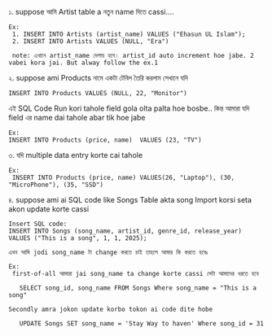 ১. suppose আমি Artist table a নতুন name দিতে cassi....

    Ex:
     1. INSERT INTO Artists (artist_name) VALUES ("Ehasun UL Islam");
     2. INSERT INTO Artists VALUES (NULL, "Era")

     note: এখানে artist_name দেলায় হবে। artist_id auto increment hoe jabe. 2 vabei kora jai. But alway follow the ex.1

২. suppose ami Products নামে একটা টেবিল তৈরি করলাম সেখানে যদি

    INSERT INTO Products VALUES (NULL, 22, "Monitor")

এই SQL Code Run kori tahole
field gola olta palta hoe bosbe.. কিন্ত আমারা যদি field এর name dai tahole abar tik hoe jabe

    Ex:
    INSERT INTO Products (price, name)  VALUES (23, "TV")

৩. যদি multiple data entry korte cai tahole

    Ex:
     INSERT INTO Products (price, name) VALUES(26, "Laptop"), (30, "MicroPhone"), (35, "SSD")

৪. suppose ami ai SQL code like Songs Table akta song Import korsi seta akon update korte cassi

    Insert SQL code:
    INSERT INTO Songs (song_name, artist_id, genre_id, release_year) VALUES ("This is a song", 1, 1, 2025);

    এখন আমি jodi song_name টা change করতে চাই তাহলে আমার কি করতে হবেঃ

    Ex:
     first-of-all আমারা jai song_name ta change korte cassi সেটা আমাদের ধরতে হবে

       SELECT song_id, song_name FROM Songs Where song_name = "This is a song"

    Secondly amra jokon update korbo tokon ai code dite hobe

       UPDATE Songs SET song_name = 'Stay Way to haven' Where song_id = 31
